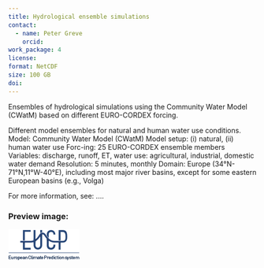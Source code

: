 ```yaml
---
title: Hydrological ensemble simulations
contact:
  - name: Peter Greve
    orcid:
work_package: 4
license:
format: NetCDF
size: 100 GB
doi:
---
```


Ensembles of hydrological simulations using the Community Water Model (CWatM)
based on different EURO-CORDEX forcing. 
<!--more-->
Different model ensembles for natural and human water use conditions. Model: Community Water Model (CWatM) Model setup: (i) natural, (ii) human water use Forc-ing: 25 EURO-CORDEX ensemble members Variables: discharge, runoff, ET, water use: agricultural, industrial, domestic water demand Resolution: 5 minutes, monthly Domain: Europe
(34°N-71°N,11°W-40°E), including most major river basins, except for some
eastern European basins (e.g., Volga)

For more information, see: ....

### Preview image:
![preview](eucp_logo.png)
